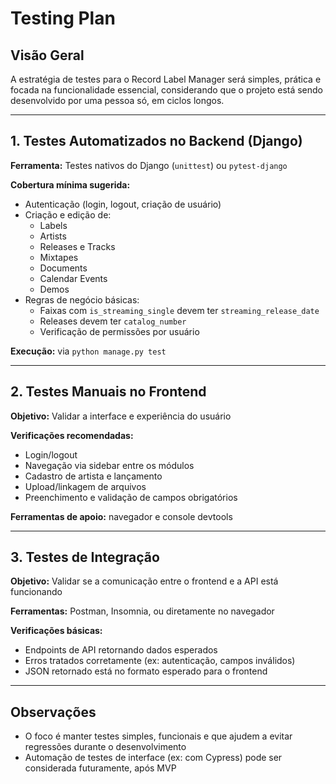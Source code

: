 # Testing Plan

## Visão Geral

A estratégia de testes para o Record Label Manager será simples, prática e focada na funcionalidade essencial, considerando que o projeto está sendo desenvolvido por uma pessoa só, em ciclos longos.

---

## 1. Testes Automatizados no Backend (Django)

**Ferramenta:** Testes nativos do Django (`unittest`) ou `pytest-django`

**Cobertura mínima sugerida:**

- Autenticação (login, logout, criação de usuário)
- Criação e edição de:
  - Labels
  - Artists
  - Releases e Tracks
  - Mixtapes
  - Documents
  - Calendar Events
  - Demos
- Regras de negócio básicas:
  - Faixas com `is_streaming_single` devem ter `streaming_release_date`
  - Releases devem ter `catalog_number`
  - Verificação de permissões por usuário

**Execução:** via `python manage.py test`

---

## 2. Testes Manuais no Frontend

**Objetivo:** Validar a interface e experiência do usuário

**Verificações recomendadas:**

- Login/logout
- Navegação via sidebar entre os módulos
- Cadastro de artista e lançamento
- Upload/linkagem de arquivos
- Preenchimento e validação de campos obrigatórios

**Ferramentas de apoio:** navegador e console devtools

---

## 3. Testes de Integração

**Objetivo:** Validar se a comunicação entre o frontend e a API está funcionando

**Ferramentas:** Postman, Insomnia, ou diretamente no navegador

**Verificações básicas:**

- Endpoints de API retornando dados esperados
- Erros tratados corretamente (ex: autenticação, campos inválidos)
- JSON retornado está no formato esperado para o frontend

---

## Observações

- O foco é manter testes simples, funcionais e que ajudem a evitar regressões durante o desenvolvimento
- Automação de testes de interface (ex: com Cypress) pode ser considerada futuramente, após MVP
